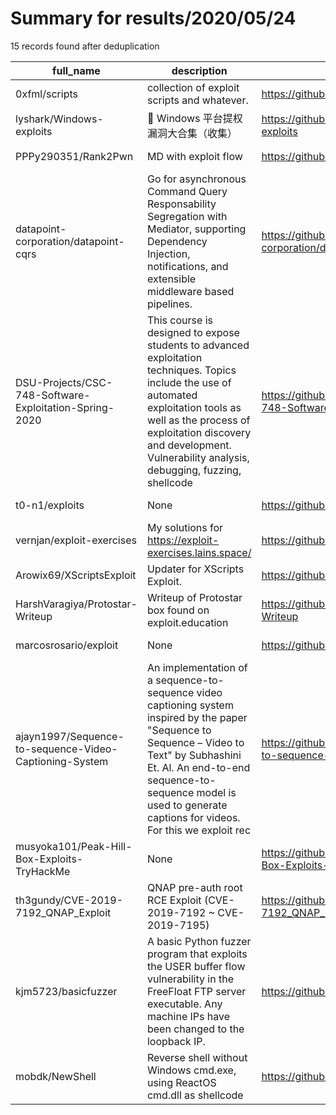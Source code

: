 
# Summary for results/2020/05/24
    
15 records found after deduplication

| full_name | description | html_url | matched_list | matched_count | pushed_at | size | stargazers_count | language | forks_count |
|--------------------------------------------------------|------------------------------------------------------------------------------------------------------------------------------------------------------------------------------------------------------------------------------------------------------------------|---------------------------------------------------------------------------|-----------------------------|-----------------|---------------------------|--------|--------------------|------------|---------------|
| 0xfml/scripts | collection of exploit scripts and whatever. | https://github.com/0xfml/scripts | ['exploit'] | 1 | 2020-05-24 12:53:43+00:00 | 44 | 0 | Python | 0 |
| lyshark/Windows-exploits | 🎯 Windows 平台提权漏洞大合集（收集） | https://github.com/lyshark/Windows-exploits | ['exploit'] | 1 | 2020-05-24 05:00:18+00:00 | 168542 | 414 | | 182 |
| PPPy290351/Rank2Pwn | MD with exploit flow | https://github.com/PPPy290351/Rank2Pwn | ['exploit'] | 1 | 2020-05-24 10:39:34+00:00 | 30 | 0 | Python | 0 |
| datapoint-corporation/datapoint-cqrs | Go for asynchronous Command Query Responsability Segregation with Mediator, supporting Dependency Injection, notifications, and extensible middleware based pipelines. | https://github.com/datapoint-corporation/datapoint-cqrs | ['command injection'] | 1 | 2020-05-24 16:00:01+00:00 | 14 | 1 | C# | 0 |
| DSU-Projects/CSC-748-Software-Exploitation-Spring-2020 | This course is designed to expose students to advanced exploitation techniques. Topics include the use of automated exploitation tools as well as the process of exploitation discovery and development. Vulnerability analysis, debugging, fuzzing, shellcode | https://github.com/DSU-Projects/CSC-748-Software-Exploitation-Spring-2020 | ['exploit', 'shellcode'] | 2 | 2020-05-24 12:09:26+00:00 | 17 | 12 | | 2 |
| t0-n1/exploits | None | https://github.com/t0-n1/exploits | ['exploit'] | 1 | 2020-05-24 10:32:50+00:00 | 34 | 1 | C# | 0 |
| vernjan/exploit-exercises | My solutions for https://exploit-exercises.lains.space/ | https://github.com/vernjan/exploit-exercises | ['exploit'] | 1 | 2020-05-24 21:23:14+00:00 | 347 | 0 | | 1 |
| Arowix69/XScriptsExploit | Updater for XScripts Exploit. | https://github.com/Arowix69/XScriptsExploit | ['exploit'] | 1 | 2020-05-24 20:58:30+00:00 | 99 | 0 | | 0 |
| HarshVaragiya/Protostar-Writeup | Writeup of Protostar box found on exploit.education | https://github.com/HarshVaragiya/Protostar-Writeup | ['exploit'] | 1 | 2020-05-24 19:29:27+00:00 | 1484 | 0 | Python | 0 |
| marcosrosario/exploit | None | https://github.com/marcosrosario/exploit | ['exploit'] | 1 | 2020-05-24 06:37:20+00:00 | 1 | 0 | PHP | 0 |
| ajayn1997/Sequence-to-sequence-Video-Captioning-System | An implementation of a sequence-to-sequence video captioning system inspired by the paper "Sequence to Sequence – Video to Text" by Subhashini Et. Al. An end-to-end sequence-to-sequence model is used to generate captions for videos. For this we exploit rec | https://github.com/ajayn1997/Sequence-to-sequence-Video-Captioning-System | ['exploit'] | 1 | 2020-05-24 08:27:47+00:00 | 1470 | 0 | | 0 |
| musyoka101/Peak-Hill-Box-Exploits-TryHackMe | None | https://github.com/musyoka101/Peak-Hill-Box-Exploits-TryHackMe | ['exploit'] | 1 | 2020-05-24 10:25:22+00:00 | 2 | 1 | Python | 0 |
| th3gundy/CVE-2019-7192_QNAP_Exploit | QNAP pre-auth root RCE Exploit (CVE-2019-7192 ~ CVE-2019-7195) | https://github.com/th3gundy/CVE-2019-7192_QNAP_Exploit | ['cve-2', 'exploit', 'rce'] | 3 | 2020-05-24 16:28:46+00:00 | 58 | 55 | Python | 25 |
| kjm5723/basicfuzzer | A basic Python fuzzer program that exploits the USER buffer flow vulnerability in the FreeFloat FTP server executable. Any machine IPs have been changed to the loopback IP. | https://github.com/kjm5723/basicfuzzer | ['exploit'] | 1 | 2020-05-24 17:23:10+00:00 | 3 | 0 | Python | 0 |
| mobdk/NewShell | Reverse shell without Windows cmd.exe, using ReactOS cmd.dll as shellcode | https://github.com/mobdk/NewShell | ['shellcode'] | 1 | 2020-05-24 18:30:54+00:00 | 3729 | 11 | C++ | 6 |
